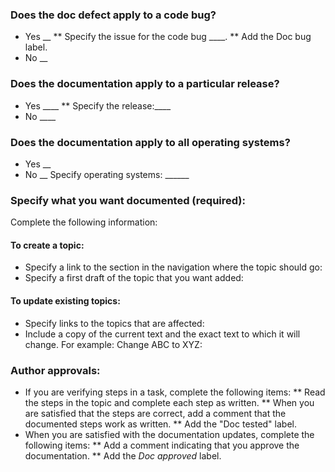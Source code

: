 ### Does the doc defect  apply to a code bug? 
* Yes __
** Specify the issue for the code bug ____.
** Add the Doc bug label.
* No __

### Does the documentation apply to a particular release?
* Yes ____
** Specify the release:____
* No  ____

### Does the documentation apply to all operating systems? 
* Yes __  
* No __ Specify operating systems: ______

### Specify what you want documented (required):
Complete the following information:

#### To create a topic:
* Specify a link to the section in the navigation where the topic should go:
* Specify a first draft of the topic that you want added:
#### To update existing topics:
* Specify links to the topics that are affected:
* Include a copy of the current text and the exact text to which it will change. For example: Change ABC to XYZ:

### Author approvals:
* If you are verifying steps in a task, complete the following items:
** Read the steps in the topic and complete each step as written.
** When you are satisfied that the steps are correct, add a comment that the documented steps work as written.
** Add the "Doc tested" label.
* When you are satisfied with the documentation updates, complete the following items:
** Add a comment indicating that you approve the documentation.
** Add the *Doc approved* label.
